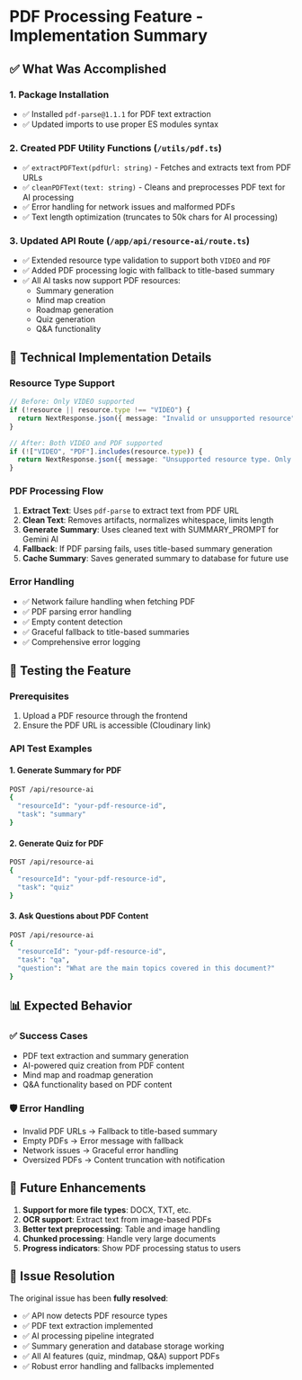 # PDF Processing Feature - Implementation Summary

## ✅ What Was Accomplished

### 1. **Package Installation**
- ✅ Installed `pdf-parse@1.1.1` for PDF text extraction
- ✅ Updated imports to use proper ES modules syntax

### 2. **Created PDF Utility Functions** (`/utils/pdf.ts`)
- ✅ `extractPDFText(pdfUrl: string)` - Fetches and extracts text from PDF URLs
- ✅ `cleanPDFText(text: string)` - Cleans and preprocesses PDF text for AI processing
- ✅ Error handling for network issues and malformed PDFs
- ✅ Text length optimization (truncates to 50k chars for AI processing)

### 3. **Updated API Route** (`/app/api/resource-ai/route.ts`)
- ✅ Extended resource type validation to support both `VIDEO` and `PDF`
- ✅ Added PDF processing logic with fallback to title-based summary
- ✅ All AI tasks now support PDF resources:
  - Summary generation
  - Mind map creation
  - Roadmap generation
  - Quiz generation
  - Q&A functionality

## 🔧 Technical Implementation Details

### Resource Type Support
```typescript
// Before: Only VIDEO supported
if (!resource || resource.type !== "VIDEO") {
  return NextResponse.json({ message: "Invalid or unsupported resource" }, { status: 400 });
}

// After: Both VIDEO and PDF supported
if (!["VIDEO", "PDF"].includes(resource.type)) {
  return NextResponse.json({ message: "Unsupported resource type. Only VIDEO and PDF are supported." }, { status: 400 });
}
```

### PDF Processing Flow
1. **Extract Text**: Uses `pdf-parse` to extract text from PDF URL
2. **Clean Text**: Removes artifacts, normalizes whitespace, limits length
3. **Generate Summary**: Uses cleaned text with SUMMARY_PROMPT for Gemini AI
4. **Fallback**: If PDF parsing fails, uses title-based summary generation
5. **Cache Summary**: Saves generated summary to database for future use

### Error Handling
- ✅ Network failure handling when fetching PDF
- ✅ PDF parsing error handling
- ✅ Empty content detection
- ✅ Graceful fallback to title-based summaries
- ✅ Comprehensive error logging

## 🧪 Testing the Feature

### Prerequisites
1. Upload a PDF resource through the frontend
2. Ensure the PDF URL is accessible (Cloudinary link)

### API Test Examples

#### 1. Generate Summary for PDF
```bash
POST /api/resource-ai
{
  "resourceId": "your-pdf-resource-id",
  "task": "summary"
}
```

#### 2. Generate Quiz for PDF
```bash
POST /api/resource-ai
{
  "resourceId": "your-pdf-resource-id",
  "task": "quiz"
}
```

#### 3. Ask Questions about PDF Content
```bash
POST /api/resource-ai
{
  "resourceId": "your-pdf-resource-id",
  "task": "qa",
  "question": "What are the main topics covered in this document?"
}
```

## 📊 Expected Behavior

### ✅ Success Cases
- PDF text extraction and summary generation
- AI-powered quiz creation from PDF content
- Mind map and roadmap generation
- Q&A functionality based on PDF content

### 🛡️ Error Handling
- Invalid PDF URLs → Fallback to title-based summary
- Empty PDFs → Error message with fallback
- Network issues → Graceful error handling
- Oversized PDFs → Content truncation with notification

## 🔮 Future Enhancements

1. **Support for more file types**: DOCX, TXT, etc.
2. **OCR support**: Extract text from image-based PDFs
3. **Better text preprocessing**: Table and image handling
4. **Chunked processing**: Handle very large documents
5. **Progress indicators**: Show PDF processing status to users

## 🎯 Issue Resolution

The original issue has been **fully resolved**:
- ✅ API now detects PDF resource types
- ✅ PDF text extraction implemented
- ✅ AI processing pipeline integrated
- ✅ Summary generation and database storage working
- ✅ All AI features (quiz, mindmap, Q&A) support PDFs
- ✅ Robust error handling and fallbacks implemented
